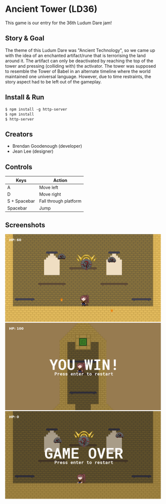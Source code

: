 # Ancient Tower (LD36)
This game is our entry for the 36th Ludum Dare jam!

## Story & Goal
The theme of this Ludum Dare was "Ancient Technology", so we came up with the
idea of an enchanted artifact/rune that is terrorising the land around it. The
artifact can only be deactivated by reaching the top of the tower and pressing
(colliding with) the activator. The tower was supposed to resemble the Tower of
Babel in an alternate timeline where the world maintained one universal
language. However, due to time restraints, the story aspect had to be left out
of the gameplay.

## Install & Run
```
$ npm install -g http-server
$ npm install
$ http-server
```

## Creators
- Brendan Goodenough (developer)
- Jean Lee (designer)

## Controls
Keys | Action
--- | ---
A | Move left
D | Move right
S + Spacebar | Fall through platform
Spacebar | Jump

## Screenshots

![Spawn](screen1.png)
![Winner!](screen2.png)
![Game Over](screen3.png)
